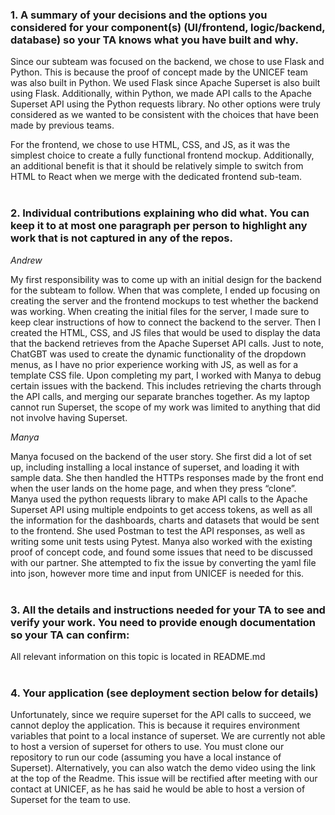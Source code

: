 ### 1. A summary of your decisions and the options you considered for your component(s) (UI/frontend, logic/backend, database) so your TA knows what you have built and why.

Since our subteam was focused on the backend, we chose to use Flask and Python. This is because the proof of concept made by the UNICEF team was also built in Python. 
We used Flask since Apache Superset is also built using Flask. Additionally, within Python, we made API calls to the Apache Superset API using the Python requests library. 
No other options were truly considered as we wanted to be consistent with the choices that have been made by previous teams. 

For the frontend, we chose to use HTML, CSS, and JS, as it was the simplest choice to create a fully functional frontend mockup.
Additionally, an additional benefit is that it should be relatively simple to switch from HTML to React when we merge with the dedicated frontend sub-team.
<br/><br/>

### 2. Individual contributions explaining who did what. You can keep it to at most one paragraph per person to highlight any work that is not captured in any of the repos.

_Andrew_

My first responsibility was to come up with an initial design for the backend for the subteam to follow. When that was complete, I ended up focusing on creating 
the server and the frontend mockups to test whether the backend was working. When creating the initial files for the server, I made sure to keep clear instructions 
of how to connect the backend to the server. Then I created the HTML, CSS, and JS files that would be used to display the data that the backend retrieves from the 
Apache Superset API calls. Just to note, ChatGBT was used to create the dynamic functionality of the dropdown menus, as I have no prior experience working with JS, 
as well as for a template CSS file. Upon completing my part, I worked with Manya to debug certain issues with the backend. This includes retrieving the charts through 
the API calls, and merging our separate branches together. As my laptop cannot run Superset, the scope of my work was limited to anything that did not involve having Superset.

_Manya_

Manya focused on the backend of the user story. She first did a lot of set up, including installing a local instance of superset, and loading it with sample data. She then 
handled the HTTPs responses made by the front end when the user lands on the home page, and when they press “clone”. Manya used the python requests library to make API calls 
to the Apache Superset API using multiple endpoints to get access tokens, as well as all the information for the dashboards, charts and datasets that would be sent to the 
frontend. She used Postman to test the API responses, as well as writing some unit tests using Pytest. Manya also worked with the existing proof of concept code, and found some issues that need to be discussed with 
our partner. She attempted to fix the issue by converting the yaml file into json, however more time and input from UNICEF is needed for this. 
<br/><br/>

### 3. All the details and instructions needed for your TA to see and verify your work. You need to provide enough documentation so your TA can confirm:

All relevant information on this topic is located in README.md
<br/><br/>

### 4. Your application (see deployment section below for details)

Unfortunately, since we require superset for the API calls to succeed, we cannot deploy the application. This is because it requires environment variables that point to a local instance of superset. We are currently not able to host a version of superset for others to use.
You must clone our repository to run our code (assuming you have a local instance of Superset). Alternatively, you can also watch the demo video using the link at the top of the Readme.
This issue will be rectified after meeting with our contact at UNICEF, as he has said he would be able to host a version of Superset for the team to use.

